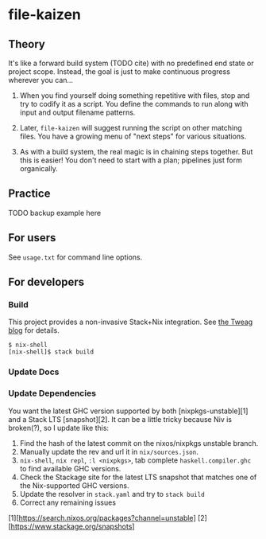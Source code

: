 # file-kaizen

## Theory

It's like a forward build system (TODO cite) with no predefined end state or
project scope. Instead, the goal is just to make continuous progress wherever
you can...

1. When you find yourself doing something repetitive with files, stop and try to
   codify it as a script. You define the commands to run along with input and
   output filename patterns.

2. Later, `file-kaizen` will suggest running the script on other matching files.
   You have a growing menu of "next steps" for various situations.

3. As with a build system, the real magic is in chaining steps together.
   But this is easier! You don't need to start with a plan; pipelines just form
   organically.

## Practice

TODO backup example here

## For users

See `usage.txt` for command line options.

## For developers

### Build

This project provides a non-invasive Stack+Nix integration.
See [the Tweag blog](https://www.tweag.io/blog/2022-06-02-haskell-stack-nix-shell/) for details.

```shell
$ nix-shell
[nix-shell]$ stack build
```

### Update Docs

### Update Dependencies

You want the latest GHC version supported by both [nixpkgs-unstable][1] and a Stack LTS [snapshot][2].
It can be a little tricky because Niv is broken(?), so I update like this:

1. Find the hash of the latest commit on the nixos/nixpkgs unstable branch.
2. Manually update the rev and url it in `nix/sources.json`.
3. `nix-shell`, `nix repl`, `:l <nixpkgs>`, tab complete `haskell.compiler.ghc`<tab> to find available GHC versions.
5. Check the Stackage site for the latest LTS snapshot that matches one of the Nix-supported GHC versions.
6. Update the resolver in `stack.yaml` and try to `stack build`
7. Correct any remaining issues

[1][https://search.nixos.org/packages?channel=unstable]
[2][https://www.stackage.org/snapshots]
